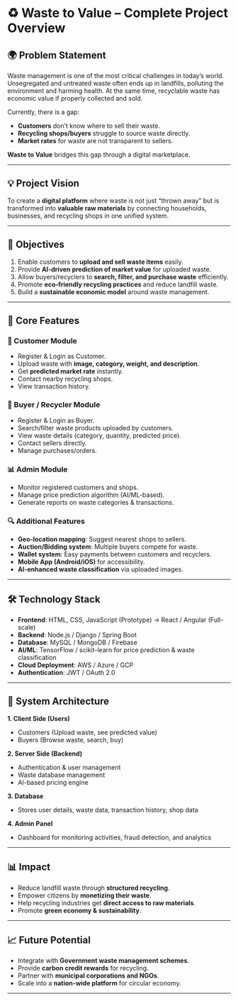 
# ♻ Waste to Value – Complete Project Overview

## 🌍 Problem Statement

Waste management is one of the most critical challenges in today’s world. Unsegregated and untreated waste often ends up in landfills, polluting the environment and harming health. At the same time, recyclable waste has economic value if properly collected and sold.

Currently, there is a gap:

* **Customers** don’t know where to sell their waste.
* **Recycling shops/buyers** struggle to source waste directly.
* **Market rates** for waste are not transparent to sellers.

**Waste to Value** bridges this gap through a digital marketplace.

---

## 💡 Project Vision

To create a **digital platform** where waste is not just “thrown away” but is transformed into **valuable raw materials** by connecting households, businesses, and recycling shops in one unified system.

---

## 🎯 Objectives

1. Enable customers to **upload and sell waste items** easily.
2. Provide **AI-driven prediction of market value** for uploaded waste.
3. Allow buyers/recyclers to **search, filter, and purchase waste** efficiently.
4. Promote **eco-friendly recycling practices** and reduce landfill waste.
5. Build a **sustainable economic model** around waste management.

---

## 🚀 Core Features

### 👤 Customer Module

* Register & Login as Customer.
* Upload waste with **image, category, weight, and description**.
* Get **predicted market rate** instantly.
* Contact nearby recycling shops.
* View transaction history.

### 🏪 Buyer / Recycler Module

* Register & Login as Buyer.
* Search/filter waste products uploaded by customers.
* View waste details (category, quantity, predicted price).
* Contact sellers directly.
* Manage purchases/orders.

### 📊 Admin Module 

* Monitor registered customers and shops.
* Manage price prediction algorithm (AI/ML-based).
* Generate reports on waste categories & transactions.

### 🔍 Additional Features

* **Geo-location mapping**: Suggest nearest shops to sellers.
* **Auction/Bidding system**: Multiple buyers compete for waste.
* **Wallet system**: Easy payments between customers and recyclers.
* **Mobile App (Android/iOS)** for accessibility.
* **AI-enhanced waste classification** via uploaded images.

---

## 🛠️ Technology Stack

* **Frontend**: HTML, CSS, JavaScript (Prototype) → React / Angular (Full-scale)
* **Backend**: Node.js / Django / Spring Boot
* **Database**: MySQL / MongoDB / Firebase
* **AI/ML**: TensorFlow / scikit-learn for price prediction & waste classification
* **Cloud Deployment**: AWS / Azure / GCP
* **Authentication**: JWT / OAuth 2.0

---

## 📂 System Architecture

**1. Client Side (Users)**

* Customers (Upload waste, see predicted value)
* Buyers (Browse waste, search, buy)

**2. Server Side (Backend)**

* Authentication & user management
* Waste database management
* AI-based pricing engine

**3. Database**

* Stores user details, waste data, transaction history, shop data

**4. Admin Panel**

* Dashboard for monitoring activities, fraud detection, and analytics

---

## 📊 Impact

* Reduce landfill waste through **structured recycling**.
* Empower citizens by **monetizing their waste**.
* Help recycling industries get **direct access to raw materials**.
* Promote **green economy & sustainability**.

---

## 📈 Future Potential

* Integrate with **Government waste management schemes**.
* Provide **carbon credit rewards** for recycling.
* Partner with **municipal corporations and NGOs**.
* Scale into a **nation-wide platform** for circular economy.

---


